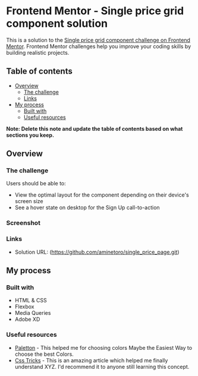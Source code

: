 # Frontend Mentor - Single price grid component solution

This is a solution to the [Single price grid component challenge on Frontend Mentor](https://www.frontendmentor.io/challenges/single-price-grid-component-5ce41129d0ff452fec5abbbc). Frontend Mentor challenges help you improve your coding skills by building realistic projects.

## Table of contents

- [Overview](#overview)
  - [The challenge](#the-challenge)
  - [Links](#links)
- [My process](#my-process)
  - [Built with](#built-with)
  - [Useful resources](#useful-resources)

**Note: Delete this note and update the table of contents based on what sections you keep.**

## Overview

### The challenge

Users should be able to:

- View the optimal layout for the component depending on their device's screen size
- See a hover state on desktop for the Sign Up call-to-action

### Screenshot

### Links

- Solution URL: (https://github.com/aminetoro/single_price_page.git)

## My process

### Built with

- HTML & CSS
- Flexbox
- Media Queries
- Adobe XD

### Useful resources

- [Paletton](https://paletton.com/#uid=1000u0kllllaFw0g0qFqFg0w0aF) - This helped me for choosing colors Maybe the Easiest Way to choose the best Colors.
- [Css Tricks](https://www.example.com) - This is an amazing article which helped me finally understand XYZ. I'd recommend it to anyone still learning this concept.


